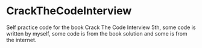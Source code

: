 # CrackTheCodeInterview
Self practice code for the book Crack The Code Interview 5th, some code is written by myself, some code is from the book solution and some is from the internet.
